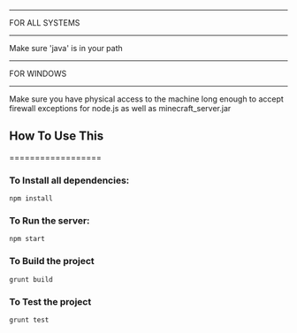 ***********************
FOR ALL SYSTEMS
***********************
Make sure 'java' is in your path

***********************
FOR WINDOWS
***********************
Make sure you have physical access to the machine long enough to accept firewall exceptions for node.js as well as minecraft_server.jar

## How To Use This
==================

### To Install all dependencies:
```npm install```

### To Run the server:
```npm start```

### To Build the project
```grunt build```

### To Test the project
```grunt test```

